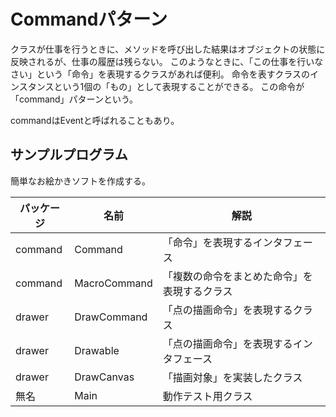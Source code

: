 # Commandパターン
クラスが仕事を行うときに、メソッドを呼び出した結果はオブジェクトの状態に反映されるが、仕事の履歴は残らない。
このようなときに、「この仕事を行いなさい」という「命令」を表現するクラスがあれば便利。
命令を表すクラスのインスタンスという1個の「もの」として表現することができる。
この命令が「command」パターンという。

commandはEventと呼ばれることもあり。

## サンプルプログラム
簡単なお絵かきソフトを作成する。

|パッケージ|名前|解説|
|---|---|---|
|command|Command|「命令」を表現するインタフェース|
|command|MacroCommand|「複数の命令をまとめた命令」を表現するクラス|
|drawer|DrawCommand|「点の描画命令」を表現するクラス|
|drawer|Drawable|「点の描画命令」を表現するインタフェース|
|drawer|DrawCanvas|「描画対象」を実装したクラス|
|無名|Main|動作テスト用クラス|
